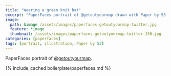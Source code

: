```yaml
---
title: "Wearing a green knit hat"
excerpt: "PaperFaces portrait of @getoutyourmap drawn with Paper by 53 on an iPad."
image: 
  path: &image /assets/images/paperfaces-getoutyourmap-twitter.jpg 
  feature: *image
  thumbnail: /assets/images/paperfaces-getoutyourmap-twitter-150.jpg
categories: [paperfaces]
tags: [portrait, illustration, Paper by 53]
---
```


PaperFaces portrait of [@getoutyourmap](https://twitter.com/getoutyourmap).

{% include_cached boilerplate/paperfaces.md %}
